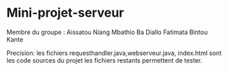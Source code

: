 # Mini-projet-serveur

Membre du groupe :
Aissatou Niang 
Mbathio Ba Diallo
Fatimata Bintou Kante 

Precision: les fichiers requesthandler.java,webserveur.java, index.html sont les code sources du projet les fichiers restants permettent de tester.
